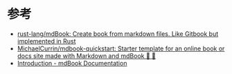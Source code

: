 # 参考

- [rust-lang/mdBook: Create book from markdown files. Like Gitbook but implemented in Rust](https://github.com/rust-lang/mdBook)
- [MichaelCurrin/mdbook-quickstart: Starter template for an online book or docs site made with Markdown and mdBook 🦀 📙](https://github.com/MichaelCurrin/mdbook-quickstart)
- [Introduction - mdBook Documentation](https://rust-lang.github.io/mdBook/index.html)

